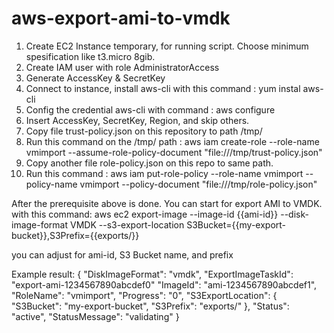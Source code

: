 # aws-export-ami-to-vmdk

1. Create EC2 Instance temporary, for running script. Choose minimum spesification like t3.micro 8gib.
2. Create IAM user with role AdministratorAccess
3. Generate AccessKey & SecretKey
4. Connect to instance, install aws-cli with this command : yum instal aws-cli
5. Config the credential aws-cli with command : aws configure
6. Insert AccessKey, SecretKey, Region, and skip others.
7. Copy file trust-policy.json on this repository to path /tmp/
8. Run this command on the /tmp/ path : aws iam create-role --role-name vmimport --assume-role-policy-document "file:///tmp/trust-policy.json"
9. Copy another file role-policy.json on this repo to same path.
10. Run this command : aws iam put-role-policy --role-name vmimport --policy-name vmimport --policy-document "file:///tmp/role-policy.json"

After the prerequisite above is done. You can start for export AMI to VMDK. with this command:
aws ec2 export-image --image-id {{ami-id}} --disk-image-format VMDK --s3-export-location S3Bucket={{my-export-bucket}},S3Prefix={{exports/}}

you can adjust for ami-id, S3 Bucket name, and prefix

Example result:
{
    "DiskImageFormat": "vmdk",
    "ExportImageTaskId": "export-ami-1234567890abcdef0"
    "ImageId": "ami-1234567890abcdef1",
    "RoleName": "vmimport",
    "Progress": "0",
    "S3ExportLocation": {
        "S3Bucket": "my-export-bucket",
        "S3Prefix": "exports/"
    },
    "Status": "active",
    "StatusMessage": "validating"
}
